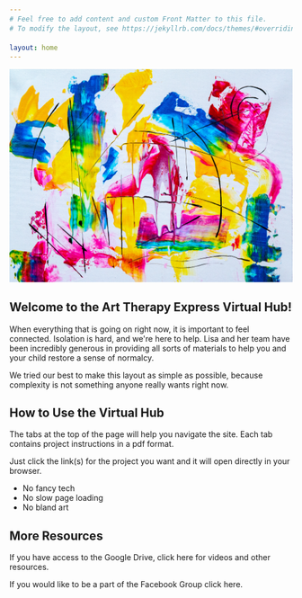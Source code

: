 ```yaml
---
# Feel free to add content and custom Front Matter to this file.
# To modify the layout, see https://jekyllrb.com/docs/themes/#overriding-theme-defaults

layout: home
---
```

![image alt ><](/splash.jpg)

## Welcome to the Art Therapy Express Virtual Hub!
When everything that is going on right now, it is important to feel connected. Isolation is hard, and we're here to help. Lisa and her team have been incredibly generous in providing all sorts of materials to help you and your child restore a sense of normalcy.

We tried our best to make this layout as simple as possible, because complexity is not something anyone really wants right now.

## How to Use the Virtual Hub
The tabs at the top of the page will help you navigate the site. Each tab contains project instructions in a pdf format.

Just click the link(s) for the project you want and it will open directly in your browser.

 - No fancy tech
 - No slow page loading
 - No bland art
 
 ## More Resources
 
 If you have access to the Google Drive, click here for videos and other resources.
 
 If you would like to be a part of the Facebook Group click here.
 
